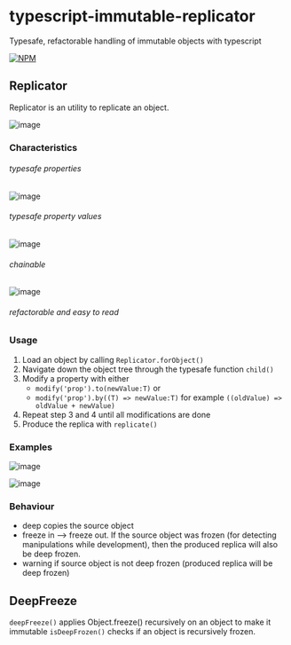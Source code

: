 # typescript-immutable-replicator
Typesafe, refactorable handling of immutable objects with typescript

[![NPM](https://nodei.co/npm/typescript-immutable-replicator.png)](https://nodei.co/npm/typescript-immutable-replicator/)

## Replicator

Replicator is an utility to replicate an object.

![image](https://user-images.githubusercontent.com/20232625/28767484-22a1d330-75d4-11e7-9667-01271c7e2448.png)

### Characteristics
###### typesafe properties
![image](https://user-images.githubusercontent.com/20232625/28767468-14cb5aa6-75d4-11e7-8193-dcf828133035.png)
###### typesafe property values
![image](https://user-images.githubusercontent.com/20232625/28767500-3b6f082e-75d4-11e7-8ec3-1e1392209396.png)
###### chainable
![image](https://user-images.githubusercontent.com/20232625/28767664-dc00269c-75d4-11e7-9c6d-c179c0b12eaf.png)
###### refactorable and easy to read

### Usage

1. Load an object by calling `Replicator.forObject()`
2. Navigate down the object tree through the typesafe function `child()`
3. Modify a property with either 
    - `modify('prop').to(newValue:T)` or
    - `modify('prop').by((T) => newValue:T)` for example `((oldValue) => oldValue + newValue)`
4. Repeat step 3 and 4 until all modifications are done
5. Produce the replica with `replicate()`

### Examples

![image](https://user-images.githubusercontent.com/20232625/28767484-22a1d330-75d4-11e7-9667-01271c7e2448.png)

![image](https://user-images.githubusercontent.com/20232625/28767522-55f40ea6-75d4-11e7-8faf-0c1bf9f91953.png)

### Behaviour

-   deep copies the source object
-   freeze in --> freeze out. If the source object was frozen (for detecting manipulations while development), then the produced replica will also be deep frozen.
-   warning if source object is not deep frozen (produced replica will be deep frozen)

## DeepFreeze

`deepFreeze()` applies Object.freeze() recursively on an object to make it immutable
`isDeepFrozen()` checks if an object is recursively frozen.
